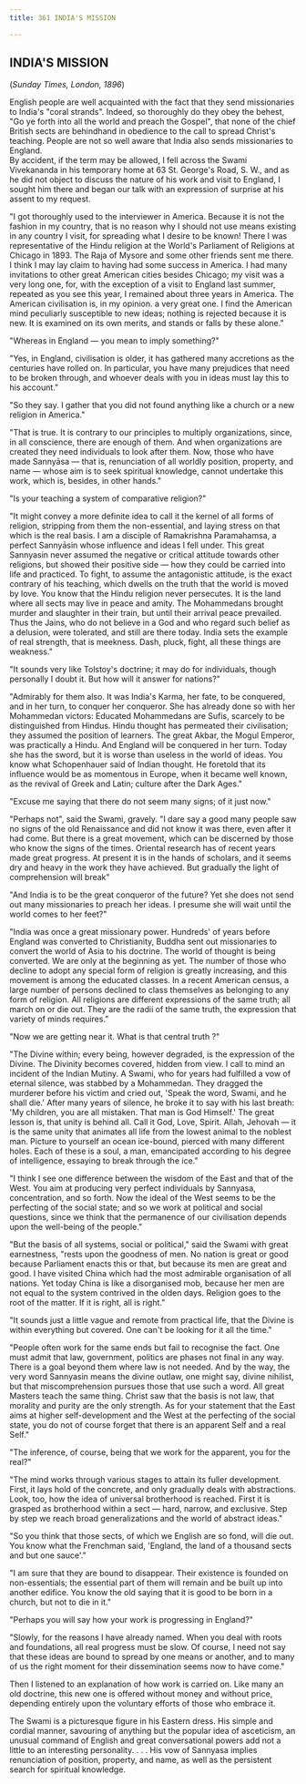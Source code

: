 ```yaml
---
title: 361 INDIA'S MISSION

---
```

  

## INDIA'S MISSION

(*Sunday Times, London, 1896*)

English people are well acquainted with the fact that they send
missionaries to India's "coral strands". Indeed, so thoroughly do they
obey the behest, "Go ye forth into all the world and preach the Gospel",
that none of the chief British sects are behindhand in obedience to the
call to spread Christ's teaching. People are not so well aware that
India also sends missionaries to England.  
By accident, if the term may be allowed, I fell across the Swami
Vivekananda in his temporary home at 63 St. George's Road, S. W., and as
he did not object to discuss the nature of his work and visit to
England, I sought him there and began our talk with an expression of
surprise at his assent to my request.

"I got thoroughly used to the interviewer in America. Because it is not
the fashion in my country, that is no reason why I should not use means
existing in any country I visit, for spreading what I desire to be
known! There I was representative of the Hindu religion at the World's
Parliament of Religions at Chicago in 1893. The Raja of Mysore and some
other friends sent me there. I think I may lay claim to having had some
success in America. I had many invitations to other great American
cities besides Chicago; my visit was a very long one, for, with the
exception of a visit to England last summer, repeated as you see this
year, I remained about three years in America. The American civilisation
is, in my opinion. a very great one. I find the American mind peculiarly
susceptible to new ideas; nothing is rejected because it is new. It is
examined on its own merits, and stands or falls by these alone."

"Whereas in England — you mean to imply something?"

"Yes, in England, civilisation is older, it has gathered many accretions
as the centuries have rolled on. In particular, you have many prejudices
that need to be broken through, and whoever deals with you in ideas must
lay this to his account."

"So they say. I gather that you did not found anything like a church or
a new religion in America."

"That is true. It is contrary to our principles to multiply
organizations, since, in all conscience, there are enough of them. And
when organizations are created they need individuals to look after them.
Now, those who have made Sannyāsa — that is, renunciation of all worldly
position, property, and name — whose aim is to seek spiritual knowledge,
cannot undertake this work, which is, besides, in other hands."

"Is your teaching a system of comparative religion?"

"It might convey a more definite idea to call it the kernel of all forms
of religion, stripping from them the non-essential, and laying stress on
that which is the real basis. I am a disciple of Ramakrishna
Paramahamsa, a perfect Sannyāsin whose influence and ideas I fell under.
This great Sannyasin never assumed the negative or critical attitude
towards other religions, but showed their positive side — how they could
be carried into life and practiced. To fight, to assume the antagonistic
attitude, is the exact contrary of his teaching, which dwells on the
truth that the world is moved by love. You know that the Hindu religion
never persecutes. It is the land where all sects may live in peace and
amity. The Mohammedans brought murder and slaughter in their train, but
until their arrival peace prevailed. Thus the Jains, who do not believe
in a God and who regard such belief as a delusion, were tolerated, and
still are there today. India sets the example of real strength, that is
meekness. Dash, pluck, fight, all these things are weakness."

"It sounds very like Tolstoy's doctrine; it may do for individuals,
though personally I doubt it. But how will it answer for nations?"

"Admirably for them also. It was India's Karma, her fate, to be
conquered, and in her turn, to conquer her conqueror. She has already
done so with her Mohammedan victors: Educated Mohammedans are Sufis,
scarcely to be distinguished from Hindus. Hindu thought has permeated
their civilisation; they assumed the position of learners. The great
Akbar, the Mogul Emperor, was practically a Hindu. And England will be
conquered in her turn. Today she has the sword, but it is worse than
useless in the world of ideas. You know what Schopenhauer said of Indian
thought. He foretold that its influence would be as momentous in Europe,
when it became well known, as the revival of Greek and Latin; culture
after the Dark Ages."

"Excuse me saying that there do not seem many signs; of it just now."

"Perhaps not", said the Swami, gravely. "I dare say a good many people
saw no signs of the old Renaissance and did not know it was there, even
after it had come. But there is a great movement, which can be discerned
by those who know the signs of the times. Oriental research has of
recent years made great progress. At present it is in the hands of
scholars, and it seems dry and heavy in the work they have achieved. But
gradually the light of comprehension will break"

"And India is to be the great conqueror of the future? Yet she does not
send out many missionaries to preach her ideas. I presume she will wait
until the world comes to her feet?"

"India was once a great missionary power. Hundreds' of years before
England was converted to Christianity, Buddha sent out missionaries to
convert the world of Asia to his doctrine. The world of thought is being
converted. We are only at the beginning as yet. The number of those who
decline to adopt any special form of religion is greatly increasing, and
this movement is among the educated classes. In a recent American
census, a large number of persons declined to class themselves as
belonging to any form of religion. All religions are different
expressions of the same truth; all march on or die out. They are the
radii of the same truth, the expression that variety of minds requires."

"Now we are getting near it. What is that central truth ?"

"The Divine within; every being, however degraded, is the expression of
the Divine. The Divinity becomes covered, hidden from view. I call to
mind an incident of the Indian Mutiny. A Swami, who for years had
fulfilled a vow of eternal silence, was stabbed by a Mohammedan. They
dragged the murderer before his victim and cried out, 'Speak the word,
Swami, and he shall die.' After many years of silence, he broke it to
say with his last breath: 'My children, you are all mistaken. That man
is God Himself.' The great lesson is, that unity is behind all. Call it
God, Love, Spirit. Allah, Jehovah — it is the same unity that animates
all life from the lowest animal to the noblest man. Picture to yourself
an ocean ice-bound, pierced with many different holes. Each of these is
a soul, a man, emancipated according to his degree of intelligence,
essaying to break through the ice."

"I think I see one difference between the wisdom of the East and that of
the West. You aim at producing very perfect individuals by Sannyasa,
concentration, and so forth. Now the ideal of the West seems to be the
perfecting of the social state; and so we work at political and social
questions, since we think that the permanence of our civilisation
depends upon the well-being of the people."

"But the basis of all systems, social or political," said the Swami with
great earnestness, "rests upon the goodness of men. No nation is great
or good because Parliament enacts this or that, but because its men are
great and good. I have visited China which had the most admirable
organisation of all nations. Yet today China is like a disorganised mob,
because her men are not equal to the system contrived in the olden days.
Religion goes to the root of the matter. If it is right, all is right."

"It sounds just a little vague and remote from practical life, that the
Divine is within everything but covered. One can't be looking for it all
the time."

"People often work for the same ends but fail to recognise the fact. One
must admit that law, government, politics are phases not final in any
way. There is a goal beyond them where law is not needed. And by the
way, the very word Sannyasin means the divine outlaw, one might say,
divine nihilist, but that miscomprehension pursues those that use such a
word. All great Masters teach the same thing. Christ saw that the basis
is not law, that morality and purity are the only strength. As for your
statement that the East aims at higher self-development and the West at
the perfecting of the social state, you do not of course forget that
there is an apparent Self and a real Self."

"The inference, of course, being that we work for the apparent, you for
the real?"

"The mind works through various stages to attain its fuller development.
First, it lays hold of the concrete, and only gradually deals with
abstractions. Look, too, how the idea of universal brotherhood is
reached. First it is grasped as brotherhood within a sect — hard,
narrow, and exclusive. Step by step we reach broad generalizations and
the world of abstract ideas."

"So you think that those sects, of which we English are so fond, will
die out. You know what the Frenchman said, 'England, the land of a
thousand sects and but one sauce'."

"I am sure that they are bound to disappear. Their existence is founded
on non-essentials; the essential part of them will remain and be built
up into another edifice. You know the old saying that it is good to be
born in a church, but not to die in it."

"Perhaps you will say how your work is progressing in England?"

"Slowly, for the reasons I have already named. When you deal with roots
and foundations, all real progress must be slow. Of course, I need not
say that these ideas are bound to spread by one means or another, and to
many of us the right moment for their dissemination seems now to have
come."

Then I listened to an explanation of how work is carried on. Like many
an old doctrine, this new one is offered without money and without
price, depending entirely upon the voluntary efforts of those who
embrace it.

The Swami is a picturesque figure in his Eastern dress. His simple and
cordial manner, savouring of anything but the popular idea of
asceticism, an unusual command of English and great conversational
powers add not a little to an interesting personality. . . . His vow of
Sannyasa implies renunciation of position, property, and name, as well
as the persistent search for spiritual knowledge.
